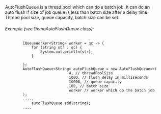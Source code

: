 AutoFlushQueue is a thread pool which can do a batch job. It can do an auto flush if size of job queue is less than batch size after a delay time.
Thread pool size, queue capacity, batch size can be set.

###### Example (see DemoAutoFlushQueue class):
```
        IQueueWorker<String> worker = qc -> {
            for (String str : qc) {
                System.out.println(str);
            }

        };
        AutoFlushQueue<String> autoFlushQueue = new AutoFlushQueue<>(
                             4, // threadPoolSize
                             1000, // flush delay in milliseconds
                             10000, // queue capacity
                             100, // batch size
                             worker // worker which do the batch job
        );
        .....
            autoFlushQueue.add(string);
        ....
```